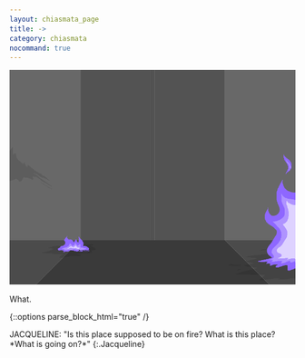 ```yaml
---
layout: chiasmata_page
title: ->
category: chiasmata
nocommand: true
---
```


![61](/chiasmata/images/narrative/060.png)

What.

{::options parse_block_html="true" /}
<div class="dialogue">
JACQUELINE: "Is this place supposed to be on fire? What is this place? *What is going on?*" 
{:.Jacqueline}
</div>